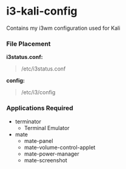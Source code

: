 # i3-kali-config
Contains my i3wm configuration used for Kali

### File Placement

**i3status.conf:**
> /etc/i3status.conf

**config:**
> /etc/i3/config


### Applications Required

- terminator
    - Terminal Emulator
- mate
    - mate-panel
    - mate-volume-control-applet
    - mate-power-manager
    - mate-screenshot
